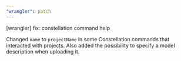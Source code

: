 ```yaml
---
"wrangler": patch
---
```


[wrangler] fix: constellation command help

Changed `name` to `projectName` in some Constellation commands that interacted with projects. Also added the possibility to specify a model description when uploading it.
